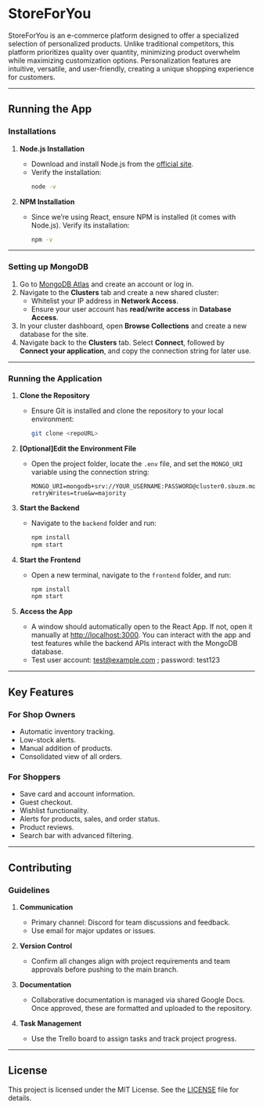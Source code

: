 # StoreForYou

StoreForYou is an e-commerce platform designed to offer a specialized selection of personalized products. Unlike traditional competitors, this platform prioritizes quality over quantity, minimizing product overwhelm while maximizing customization options. Personalization features are intuitive, versatile, and user-friendly, creating a unique shopping experience for customers.

---

## Running the App

### **Installations**
1. **Node.js Installation**
   - Download and install Node.js from the [official site](https://nodejs.org/).
   - Verify the installation:
     ```bash
     node -v
     ```

2. **NPM Installation**
   - Since we’re using React, ensure NPM is installed (it comes with Node.js). Verify its installation:
     ```bash
     npm -v
     ```

---

### **Setting up MongoDB**
1. Go to [MongoDB Atlas](https://www.mongodb.com/cloud/atlas) and create an account or log in.
2. Navigate to the **Clusters** tab and create a new shared cluster:
   - Whitelist your IP address in **Network Access**.
   - Ensure your user account has **read/write access** in **Database Access**.
3. In your cluster dashboard, open **Browse Collections** and create a new database for the site.
4. Navigate back to the **Clusters** tab. Select **Connect**, followed by **Connect your application**, and copy the connection string for later use.

---

### **Running the Application**
1. **Clone the Repository**
   - Ensure Git is installed and clone the repository to your local environment:
     ```bash
     git clone <repoURL>
     ```

2. **[Optional]Edit the Environment File**
   - Open the project folder, locate the `.env` file, and set the `MONGO_URI` variable using the connection string:
     ```
     MONGO_URI=mongodb+srv://YOUR_USERNAME:PASSWORD@cluster0.sbuzm.mongodb.net/YOUR_DATABASE_NAME?retryWrites=true&w=majority
     ```

3. **Start the Backend**
   - Navigate to the `backend` folder and run:
     ```bash
     npm install
     npm start
     ```

4. **Start the Frontend**
   - Open a new terminal, navigate to the `frontend` folder, and run:
     ```bash
     npm install
     npm start
     ```

5. **Access the App**
   - A window should automatically open to the React App. If not, open it manually at [http://localhost:3000](http://localhost:3000). You can interact with the app and test features while the backend APIs interact with the MongoDB database.
   - Test user account: test@example.com ; password: test123

---

## Key Features

### **For Shop Owners**
- Automatic inventory tracking.
- Low-stock alerts.
- Manual addition of products.
- Consolidated view of all orders.

### **For Shoppers**
- Save card and account information.
- Guest checkout.
- Wishlist functionality.
- Alerts for products, sales, and order status.
- Product reviews.
- Search bar with advanced filtering.

---

## Contributing

### **Guidelines**
1. **Communication**
   - Primary channel: Discord for team discussions and feedback.
   - Use email for major updates or issues.

2. **Version Control**
   - Confirm all changes align with project requirements and team approvals before pushing to the main branch.

3. **Documentation**
   - Collaborative documentation is managed via shared Google Docs. Once approved, these are formatted and uploaded to the repository.

4. **Task Management**
   - Use the Trello board to assign tasks and track project progress.

---

## License
This project is licensed under the MIT License. See the [LICENSE](LICENSE) file for details.
